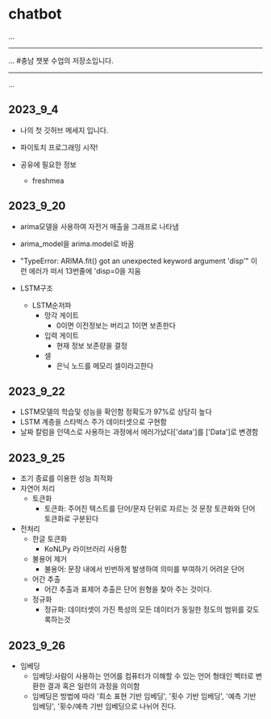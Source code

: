 # chatbot
...
- - - 
...
#충남 챗봇 수업의 저장소입니다.


- - -
...
## 2023_9_4

* 나의 첫 깃허브 메세지 입니다.

* 파이토치 프로그래밍 시작!

* 공유에 필요한 정보
    * freshmea

## 2023_9_20 

* arima모델을 사용하여 자전거 매출을 그래프로 나타냄
* arima_model을 arima.model로 바꿈
* "TypeError: ARIMA.fit() got an unexpected keyword argument 'disp'" 이런 에러가 떠서 13번줄에   'disp=0을 지움

* LSTM구조
    * LSTM순저파
        * 망각 게이트
            * 0이면 이전정보는 버리고 1이면 보존한다
        * 입력 게이트
            * 현재 정보 보존량을 결정
        * 셀
            * 은닉 노드를 메모리 셀이라고한다


## 2023_9_22

* LSTM모델의 학습및 성능을 확인함 정확도가 97%로 상당히 높다
* LSTM 계층을 스타벅스 주가 데이터셋으로 구현함
* 날짜 칼럼을 인덱스로 사용하는 과정에서 에러가났다['data']를 ['Data']로 변경함


## 2023_9_25

* 조기 종료를 이용한 성능 최적화
* 자연어 처리
    * 토큰화
        * 토큰화: 주어진 텍스트를 단어/문자 단위로 자르는 것
                  문장 토큰화와 단어 토큰화로 구분된다
* 전처리
    * 한글 토큰화
        * KoNLPy 라이브러리 사용함
    * 불용어 제거
        * 불용어: 문장 내에서 빈번하게 발생하여 의미를 부여하기 어려운 단어
    * 어간 추출
        * 어간 추출과 표제어 추출은 단어 원형을 찾아 주는 것이다.
    * 정규화
        * 정규화: 데이터셋이 가진 특성의 모든 데이터가 동일한 정도의 범위를 갖도록하는것


## 2023_9_26

* 임베딩
    * 임베딩:사람이 사용하는 언어를 컴퓨터가 이해할 수 있는 언어 형태인 벡터로 변환한 결과 혹은 일련의 과정을 의미함
    * 임베딩은 방법에 따라 '희소 표현 기반 임베딩', '횟수 기반 임베딩', '예측 기반 임베딩', '횟수/예측 기반 임베딩으로 나뉘어 진다.
